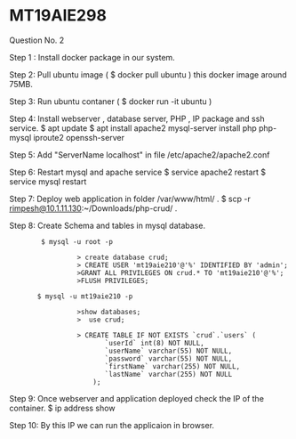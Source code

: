 # MT19AIE298

Question No. 2


Step 1 : Install docker package in our system.

Step 2:  Pull ubuntu image ( $ docker pull ubuntu ) this docker image around 75MB. 

Step 3:  Run ubuntu contaner ( $ docker run -it ubuntu )

Step 4: Install webserver , database server,  PHP , IP package and ssh service.
                  $ apt update
                  $ apt install apache2  mysql-server  install php  php-mysql  iproute2 openssh-server

Step 5: Add "ServerName localhost" in file  /etc/apache2/apache2.conf

Step 6: Restart mysql and apache service 
             $ service apache2 restart
             $ service mysql restart

Step 7: Deploy web application in folder /var/www/html/ .
            $ scp -r rimpesh@10.1.11.130:~/Downloads/php-crud/ .


Step 8: Create Schema and tables in mysql database.

            $ mysql -u root -p

                     > create database crud;
                     > CREATE USER 'mt19aie210'@'%' IDENTIFIED BY 'admin';
                     >GRANT ALL PRIVILEGES ON crud.* TO 'mt19aie210'@'%';
                     >FLUSH PRIVILEGES;

           $ mysql -u mt19aie210 -p

                     >show databases;
                     >  use crud;

                     > CREATE TABLE IF NOT EXISTS `crud`.`users` (
                            `userId` int(8) NOT NULL,
                            `userName` varchar(55) NOT NULL,
                            `password` varchar(55) NOT NULL,
                            `firstName` varchar(255) NOT NULL,
                            `lastName` varchar(255) NOT NULL
                         );
Step 9: Once webserver and application deployed check the IP of the container.
              $ ip address show

Step 10: By this IP we can run the applicaion in browser. 
